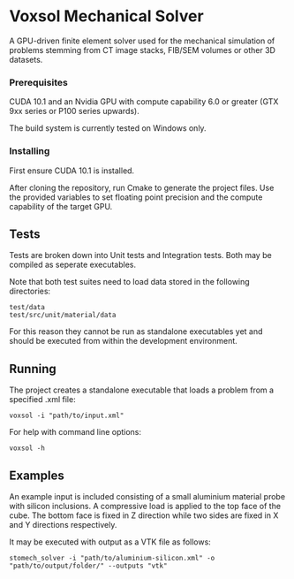 # Voxsol Mechanical Solver

A GPU-driven finite element solver used for the mechanical simulation of problems stemming from CT image stacks, FIB/SEM volumes or other 3D datasets. 

### Prerequisites

CUDA 10.1 and an Nvidia GPU with compute capability 6.0 or greater (GTX 9xx series or P100 series upwards).

The build system is currently tested on Windows only.

### Installing

First ensure CUDA 10.1 is installed.

After cloning the repository, run Cmake to generate the project files. Use the provided variables to set floating point precision and the compute capability of the target GPU.

## Tests

Tests are broken down into Unit tests and Integration tests. Both may be compiled as seperate executables.

Note that both test suites need to load data stored in the following directories:

```
test/data
test/src/unit/material/data
```

For this reason they cannot be run as standalone executables yet and should be executed from within the development environment. 

## Running 

The project creates a standalone executable that loads a problem from a specified .xml file:

```
voxsol -i "path/to/input.xml"
```

For help with command line options:

```
voxsol -h
```

## Examples

An example input is included consisting of a small aluminium material probe with silicon inclusions. A compressive load is applied to the top face of the cube. The bottom face is fixed in Z direction while two sides are fixed in X and Y directions respectively. 

It may be executed with output as a VTK file as follows:

```
stomech_solver -i "path/to/aluminium-silicon.xml" -o "path/to/output/folder/" --outputs "vtk"
```


